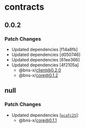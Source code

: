 # contracts

## 0.0.2

### Patch Changes

- Updated dependencies [f14a8fb]
- Updated dependencies [d050746]
- Updated dependencies [61ee366]
- Updated dependencies [4f2105a]
  - @bns-x/client@0.2.0
  - @bns-x/core@0.1.2

## null

### Patch Changes

- Updated dependencies [[`ecafc25`](https://github.com/mechanismHQ/bns-x/commit/ecafc25afbbb1892a3ab6483e11dc4af13765e28)]:
  - @bns-x/core@0.1.1
